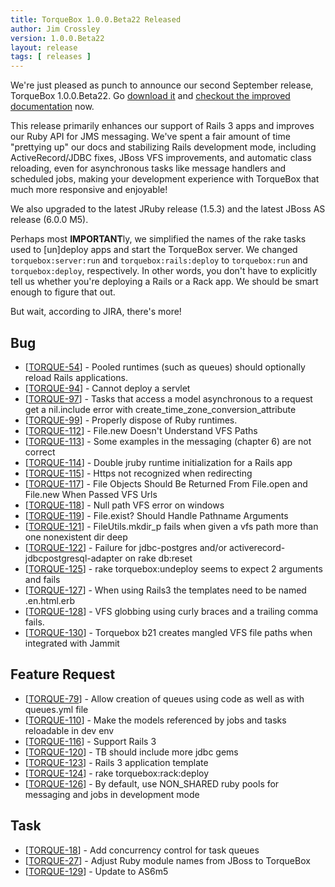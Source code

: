 ```yaml
---
title: TorqueBox 1.0.0.Beta22 Released
author: Jim Crossley
version: 1.0.0.Beta22
layout: release
tags: [ releases ]
---
```

We're just pleased as punch to announce our second September release,
TorqueBox 1.0.0.Beta22.  Go [download it](/download/) and [checkout
the improved documentation](/documentation/1.0.0.Beta22/) now.

This release primarily enhances our support of Rails 3 apps and
improves our Ruby API for JMS messaging.  We've spent a fair amount of
time "prettying up" our docs and stabilizing Rails development mode,
including ActiveRecord/JDBC fixes, JBoss VFS improvements, and
automatic class reloading, even for asynchronous tasks like message
handlers and scheduled jobs, making your development experience with
TorqueBox that much more responsive and enjoyable!

We also upgraded to the latest JRuby release (1.5.3) and the latest
JBoss AS release (6.0.0 M5).

Perhaps most **IMPORTANT**ly, we simplified the names of the rake
tasks used to [un]deploy apps and start the TorqueBox server.  We
changed `torquebox:server:run` and `torquebox:rails:deploy` to
`torquebox:run` and `torquebox:deploy`, respectively.  In other words,
you don't have to explicitly tell us whether you're deploying a Rails
or a Rack app.  We should be smart enough to figure that out.

But wait, according to JIRA, there's more!

<h2>        Bug
</h2>
<ul>
<li>[<a href='https://jira.jboss.org/browse/TORQUE-54'>TORQUE-54</a>] -         Pooled runtimes (such as queues) should optionally reload Rails applications.
</li>
<li>[<a href='https://jira.jboss.org/browse/TORQUE-94'>TORQUE-94</a>] -         Cannot deploy a servlet
</li>
<li>[<a href='https://jira.jboss.org/browse/TORQUE-97'>TORQUE-97</a>] -         Tasks that access a model asynchronous to a request get a nil.include error with create_time_zone_conversion_attribute
</li>
<li>[<a href='https://jira.jboss.org/browse/TORQUE-99'>TORQUE-99</a>] -         Properly dispose of Ruby runtimes.
</li>
<li>[<a href='https://jira.jboss.org/browse/TORQUE-112'>TORQUE-112</a>] -         File.new Doesn&#39;t Understand VFS Paths
</li>
<li>[<a href='https://jira.jboss.org/browse/TORQUE-113'>TORQUE-113</a>] -         Some examples in the messaging (chapter 6) are not correct 
</li>
<li>[<a href='https://jira.jboss.org/browse/TORQUE-114'>TORQUE-114</a>] -         Double jruby runtime initialization for a Rails app
</li>
<li>[<a href='https://jira.jboss.org/browse/TORQUE-115'>TORQUE-115</a>] -         Https not recognized when redirecting
</li>
<li>[<a href='https://jira.jboss.org/browse/TORQUE-117'>TORQUE-117</a>] -         File Objects Should Be Returned From File.open and File.new When Passed VFS Urls
</li>
<li>[<a href='https://jira.jboss.org/browse/TORQUE-118'>TORQUE-118</a>] -         Null path VFS error on windows
</li>
<li>[<a href='https://jira.jboss.org/browse/TORQUE-119'>TORQUE-119</a>] -         File.exist? Should Handle Pathname Arguments
</li>
<li>[<a href='https://jira.jboss.org/browse/TORQUE-121'>TORQUE-121</a>] -         FileUtils.mkdir_p fails when given a vfs path more than one nonexistent dir deep
</li>
<li>[<a href='https://jira.jboss.org/browse/TORQUE-122'>TORQUE-122</a>] -         Failure for jdbc-postgres and/or activerecord-jdbcpostgresql-adapter on rake db:reset
</li>
<li>[<a href='https://jira.jboss.org/browse/TORQUE-125'>TORQUE-125</a>] -         rake torquebox:undeploy seems to expect 2 arguments and fails
</li>
<li>[<a href='https://jira.jboss.org/browse/TORQUE-127'>TORQUE-127</a>] -         When using Rails3 the templates need to be named .en.html.erb
</li>
<li>[<a href='https://jira.jboss.org/browse/TORQUE-128'>TORQUE-128</a>] -         VFS globbing using curly braces and a trailing comma fails.
</li>
<li>[<a href='https://jira.jboss.org/browse/TORQUE-130'>TORQUE-130</a>] -         Torquebox b21 creates mangled VFS file paths when integrated with Jammit
</li>
</ul>
        
<h2>        Feature Request
</h2>
<ul>
<li>[<a href='https://jira.jboss.org/browse/TORQUE-79'>TORQUE-79</a>] -         Allow creation of queues using code as well as with queues.yml file
</li>
<li>[<a href='https://jira.jboss.org/browse/TORQUE-110'>TORQUE-110</a>] -         Make the models referenced by jobs and tasks reloadable in dev env
</li>
<li>[<a href='https://jira.jboss.org/browse/TORQUE-116'>TORQUE-116</a>] -         Support Rails 3
</li>
<li>[<a href='https://jira.jboss.org/browse/TORQUE-120'>TORQUE-120</a>] -         TB should include more jdbc gems
</li>
<li>[<a href='https://jira.jboss.org/browse/TORQUE-123'>TORQUE-123</a>] -         Rails 3 application template
</li>
<li>[<a href='https://jira.jboss.org/browse/TORQUE-124'>TORQUE-124</a>] -         rake torquebox:rack:deploy
</li>
<li>[<a href='https://jira.jboss.org/browse/TORQUE-126'>TORQUE-126</a>] -         By default, use NON_SHARED ruby pools for messaging and jobs in development mode
</li>
</ul>
                    
<h2>        Task
</h2>
<ul>
<li>[<a href='https://jira.jboss.org/browse/TORQUE-18'>TORQUE-18</a>] -         Add concurrency control for task queues
</li>
<li>[<a href='https://jira.jboss.org/browse/TORQUE-27'>TORQUE-27</a>] -         Adjust Ruby module names from JBoss to TorqueBox
</li>
<li>[<a href='https://jira.jboss.org/browse/TORQUE-129'>TORQUE-129</a>] -         Update to AS6m5
</li>
</ul>
